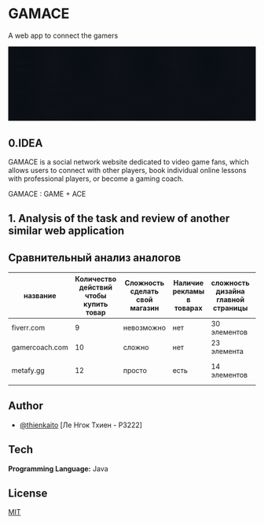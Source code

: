 
# GAMACE

A web app to connect the gamers


![Logo](https://github.com/kaitouz/ESportNetwork/blob/main/Image/logo.gif)



## 0.IDEA
GAMACE is a social network website dedicated to video game fans, 
which allows users to connect with other players, 
book individual online lessons with professional players, or become a gaming coach.

GAMACE : GAME + ACE

## 1. Analysis of the task and review of another similar web application

## Сравнительный анализ аналогов

|название      |Количество действий чтобы купить товар |Сложность сделать свой магазин |Наличие рекламы в товарах|сложность дизайна главной страницы|техподдержка                      |возможность заказывать без регистрации|
|--------------|---------------------------------------|-------------------------------|-------------------------|----------------------------------|----------------------------------|--------------------------------------|
|fiverr.com    | 9                                     | невозможно                    |нет                      |30 элементов                      |нет                               |да                                    |
|gamercoach.com| 10                                    | сложно                        |нет                      |23 элемента                       |нет                               |да                                    |
|metafy.gg     | 12                                    | просто                        |есть                     |14 элементов                      |Есть но мне не ответили до сих пор|нет                                   |


## Author

- [@thienkaito](https://www.github.com/thienkaito) [Ле Нгок Тхиен - P3222]



## Tech

**Programming Language:** Java




## License

[MIT](https://choosealicense.com/licenses/mit/)